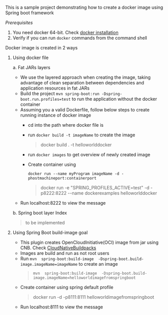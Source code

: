 This is a sample project demonstrating how to create a docker image using Spring boot
framework

*Prerequisites*

1. You need docker 64-bit. Check [docker installation](https://docs.docker.com/installation/#installation )
2. Verify if you can run `docker` commands from the command shell 

Docker image is created in 2 ways
1. Using docker file

   a. Fat JARs layers
      - We use the layered approach when creating the image, taking advantage of clean separation between dependencies
        and application resources in fat JARs
      - Build the project `mvn spring-boot:run -Dspring-boot.run.profiles=test` to run the application without the docker container
      - Assuming you a valid Dockerfile, follow below steps to create running instance of docker image
          - cd into the path where docker file is
          - run  `docker build -t imageName`  to create the image
            > docker build . -t helloworlddocker
          - run `docker images` to get overview of newly created image
          - Create container using
        
            `docker run --name myProgram imageName -d -phostmachineport:containerport`
            > docker run -e "SPRING_PROFILES_ACTIVE=test" -d -p8222:8222 --name dockerexamples helloworlddocker
      - Run localhost:8222 to view the message 
   
   b. Spring boot layer Index
      > to be implemented
2. Using Spring Boot build-image goal
     - This plugin creates OpenCloudInitiative(OCI) image from jar using CNB. Check [CloudNativeBuildpacks](https://docs.spring.io/spring-boot/docs/current/reference/htmlsingle/#features.container-images.building.buildpacks)
     - Images are build and run as not root users
     - Run `mvn  spring-boot:build-image  -Dspring-boot.build-image.imageName=imageName` to create an image
       > `mvn  spring-boot:build-image  -Dspring-boot.build-image.imageName=helloworldimagefromspringboot`
     - Create container using spring default profile
       > docker run -d -p8111:8111 helloworldimagefromspringboot
     - Run localhost:8111 to view the message

     

